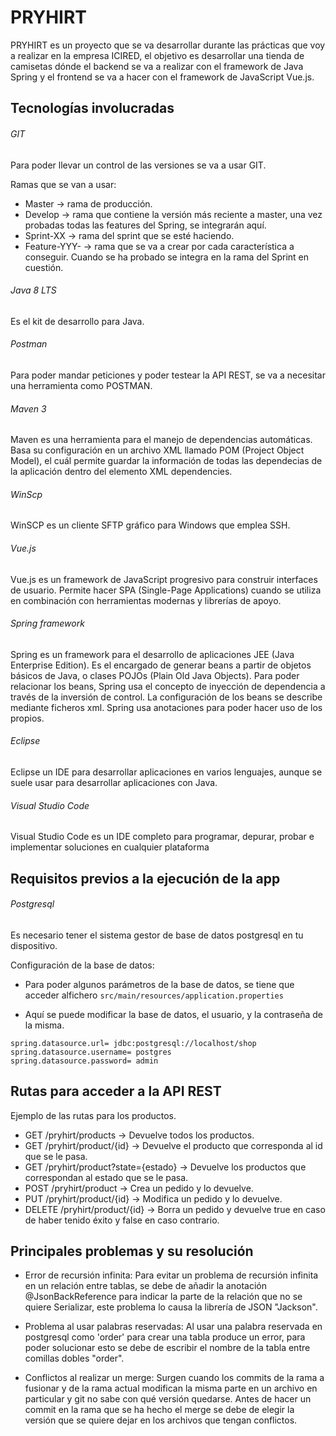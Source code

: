 PRYHIRT
=======

PRYHIRT es un proyecto que se va desarrollar durante las prácticas que voy a realizar en la empresa ICIRED, el objetivo es desarrollar 
una tienda de camisetas dónde el backend se va a realizar con el framework de Java Spring y el frontend se va a hacer con el framework 
de JavaScript Vue.js.

Tecnologías involucradas
------------------
###### GIT
Para poder llevar un control de las versiones se va a usar GIT.

Ramas que se van a usar:

* Master -> rama de producción.
* Develop -> rama que contiene la versión más reciente a master, una vez probadas todas las features del Spring, se integrarán aquí.
* Sprint-XX -> rama del sprint que se esté haciendo.
* Feature-YYY-<nombre> -> rama que se va a crear por cada característica a conseguir. Cuando se ha probado se integra en la rama del
Sprint en cuestión.

###### Java 8 LTS

Es el kit de desarrollo para Java.

###### Postman

Para poder mandar peticiones y poder testear la API REST, se va a necesitar una herramienta como POSTMAN.

###### Maven 3

Maven es una herramienta para el manejo de dependencias automáticas. Basa su configuración en un archivo XML llamado POM
(Project Object Model), el cuál permite guardar la información de todas las dependecias de la aplicación dentro del elemento
XML dependencies.

###### WinScp

WinSCP es un cliente SFTP gráfico para Windows que emplea SSH.

###### Vue.js

Vue.js es un framework de JavaScript progresivo para construir interfaces de usuario. Permite hacer SPA (Single-Page Applications)
cuando se utiliza en combinación con herramientas modernas y librerías de apoyo.

###### Spring framework

Spring es un framework para el desarrollo de aplicaciones  JEE (Java Enterprise Edition). Es el encargado de generar beans a partir
de objetos básicos de Java, o clases POJOs (Plain Old Java Objects). Para poder relacionar los beans, Spring usa el concepto de 
inyección de dependencia a través de la inversión de control. La configuración de los beans se describe mediante ficheros xml. 
Spring usa anotaciones para poder hacer uso de los propios.

###### Eclipse

Eclipse un IDE para desarrollar aplicaciones en varios lenguajes, aunque se suele usar para desarrollar aplicaciones con Java.

###### Visual Studio Code

Visual Studio Code es un IDE completo para programar, depurar, probar e implementar soluciones en cualquier plataforma

Requisitos previos a la ejecución de la app
------------------
###### Postgresql

Es necesario tener el sistema gestor de base de datos postgresql en tu dispositivo.

Configuración de la base de datos:

* Para poder algunos parámetros de la base de datos, se tiene que acceder alfichero ``` src/main/resources/application.properties ```

* Aquí se puede modificar la base de datos, el usuario, y la contraseña de la misma.
```
spring.datasource.url= jdbc:postgresql://localhost/shop
spring.datasource.username= postgres
spring.datasource.password= admin
```
Rutas para acceder a la API REST
--------------------------------
Ejemplo de las rutas para los productos.

* GET /pryhirt/products -> Devuelve todos los productos.
* GET /pryhirt/product/{id} -> Devuelve el producto que corresponda al id que se le pasa.
* GET /pryhirt/product?state={estado} -> Devuelve los productos que correspondan al estado que se le pasa.
* POST /pryhirt/product -> Crea un pedido y lo devuelve.
* PUT /pryhirt/product/{id} -> Modifica un pedido y lo devuelve.
* DELETE /pryhirt/product/{id} -> Borra un pedido y devuelve true en caso de haber tenido éxito y false en caso contrario.

Principales problemas y su resolución
-------------------------------------
* Error de recursión infinita: Para evitar un problema de recursión infinita en un relación entre tablas, se debe de añadir la 
anotación @JsonBackReference para indicar la parte de la relación que no se quiere Serializar, este problema lo causa la librería
de JSON "Jackson".

* Problema al usar palabras reservadas: Al usar una palabra reservada en postgresql como 'order' para crear una tabla produce un error,
para poder solucionar esto se debe de escribir el nombre de la tabla entre comillas dobles "order".

* Conflictos al realizar un merge: Surgen cuando los commits de la rama a fusionar y de la rama actual modifican la misma parte en un
archivo en particular y git no sabe con qué versión quedarse. Antes de hacer un commit en la rama que se ha hecho el merge se debe
de elegir la versión que se quiere dejar en los archivos que tengan conflictos.

